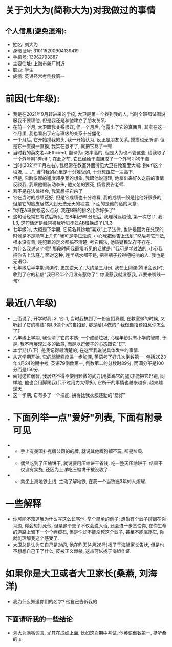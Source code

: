 # 关于刘大为(简称大为)对我做过的事情
## 个人信息(避免混淆):
 - 姓名: 刘大为
 - 身份证号: 310115200904139419
 - 手机号: 13962793387
 - 主要住址: 上海市新厂附近
 - 职业: 学生
 - 成绩: 英语经常考倒数第一
# 前因(七年级):
 - 我是在2021年9月转进来的学校, 大卫是第一个找到我的人, 当时全班都试图说服我不要理他, 但是我还是和他建立了朋友关系.
 - 在前一个月, 大卫跟我关系很好, 但一个月后, 他露出了它的真面目, 其实在这一个月里, 我也看出了它与班级的关系十分僵化.
 - 一个月后, 它开始摸我的头, 我一开始认为, 反正是朋友关系, 摸摸也无所谓. 但是它一直摸一直摸, 我实在忍不了, 就把它骂了一顿.
 - 当时我的英文名叫Efficient, 翻译为: 效率高的. 但是大为也不管这些, 给我取了一个外号叫"狗eifi", 在此之前, 它已经给于海旭取了一个外号叫狗于海
 - 当时(2021年11月左右), 我经常在教室外面听见大卫在教室里大喊: 狗eifi这个垃圾, ......", 当时我的心里是十分难受的, 十分想跟它一决高下.
 - 但是, 它脸皮厚的程度超乎我的想象, 我跟他说道理, 他拿出来好久之前的事情反驳我, 我跟他假装动拳头, 他又怂的要死, 扬言要告老师.
 - 若不是在法律社会, 我真想把它杀了
 - 它在当时的成绩还好, 但是它成绩也十分难看, 我的成绩一般是比他好很多的, 但是它的脸皮居然大到无法无天的程度, 下面的是他的话的大意:
 - "你在A班就考这么点分, 我在B班的排名比你好多了"
 - 这句话经常在考试后听见, 在8年纪WL分班后, 我理科远超他, 第一次它L1, 我L3, 这句话还是经常被我听见不过AB班换成了L1L3.
 - 七年级时, 大概是下学期, 它莫名其妙地"喜欢"上了法律, 也许是因为在兑现的时候是不是能骂上几句"我可是学过法的, 小心我把你告上法庭."然后考它刑法, 根本没有背, 连犯罪的定义都搞不清楚, 考它民法, 他质疑民法存不存在.
 - 为什么我说这个呢? 那段时间我最常听见的话就是: "我可是学过法的, 小心我把你告上法庭.", 面对这种, 连半瓶水都不是, 把空瓶子拧得吧吧响的人, 我也是无语😓.
 - 七年级后半学期网课时, 更加逆天了, 大约是三月份, 我在上网课(腾讯会议)时, 收到了它的私信"我已经半个月没有惹你了", 你没惹我就没惹我, 非要来嘴贱一句?
# 最近(八年级)
 - 上面说了, 开学时我L3, 它L1, 当时我搞到了一份自招真题, 在教室做的时候, 又听到了它的嘴贱"你L3做个p的自招题, 那是给L4做的." 我做自招题招惹你怎么了?
 - 八年级上学期, 我认清了它的本质: 一个成绩垃圾, 心理年龄只有小学的智障, 于是, 我不再展现过多的敌意, 而是以逗傻子的心态跟它"玩".
 - 本学期(八下), 是我记得最清楚的, 在这里我说说具体发生的事情.
 - 从这学期开始, 它的弱智程度进一步加深, 英语考了好几次倒数第一, 包括2023年4月24的期中考, 英语79倒数第一, 倒数第二的分数时89分, 而满分不是100分而是150分.
 - 面对这位弱智, 我居然不得不使用轻微的武力(用脚踢它的腿)才能把它赶跑, 同样地, 他也会用脚踢我(只不过用力大得多), 它所干的事情也越来越多, 越来越逆天.
 - 这一学期, 它有多了一个技能, 换得比我衣服还勤的"爱好"
 - # 下面列举一点"爱好"列表, 下面有附录可见
 - - 手上有美国扑克牌公司的的牌, 就说其他牌狗都不玩, 都是垃圾.
 - - 偶然吃到了压缩饼干, 就说要用压缩饼干省钱, 吃一整天压缩饼干, 结果不仅没有实施, 还因为上课吃压缩饼干被没收了.
 - - 乘坐上海地铁上线, 主动了解地铁, 在我一个当铁迷3年的人炫耀.
 # 一些解释
 - 你可能不知道我为什么写这么长骂他, 举个简单的例子: 想象有个蚊子徘徊在你耳边, 你会想打死他, 但是这个蚊子不仅会说人话, 还会进一步恶性你, 在你生命的道路上留下一个个绊脚石, 但是你却不能杀死这个蚊子, 甚至不能驱逐它, 你就能理解我这个感受了.
 - 大卫总是认为它自己是对的, 他在昨天(4月28号)找了于海旭家长告状, 但是也不想想自己干了什么, 反被正义爆杀, 这点可以找于海旭作证.
 # 如果你是大卫或者大卫家长(桑燕, 刘海洋)
  - 我为什么知道你们的名字? 他自己告诉我的
 ## 下面请听我的一些结论
  - 刘大为满嘴谎言, 尤其在成绩上面, 比如这次期中考试, 他英语倒数第一, 挺听桑的
s
